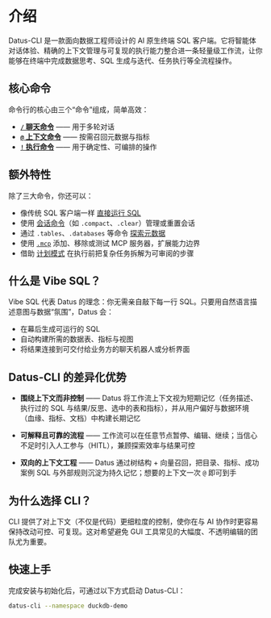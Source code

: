 # 介绍

Datus-CLI 是一款面向数据工程师设计的 AI 原生终端 SQL 客户端。它将智能体对话体验、精确的上下文管理与可复现的执行能力整合进一条轻量级工作流，让你能够在终端中完成数据思考、SQL 生成与迭代、任务执行等全流程操作。

## 核心命令

命令行的核心由三个“命令”组成，简单高效：

- **[`/` 聊天命令](chat_command.md)** —— 用于多轮对话
- **[`@` 上下文命令](context_command.md)** —— 按需召回元数据与指标
- **[`!` 执行命令](execution_command.md)** —— 用于确定性、可编排的操作

## 额外特性

除了三大命令，你还可以：

- 像传统 SQL 客户端一样 [直接运行 SQL](sql_execution.md)
- 使用 [会话命令](chat_command.md#session-commands)（如 `.compact`、`.clear`）管理或重置会话
- 通过 `.tables`、`.databases` 等命令 [探索元数据](sql_execution.md#explore-metadata)
- 使用 [`.mcp`](mcp_extensions.md) 添加、移除或测试 MCP 服务器，扩展能力边界
- 借助 [计划模式](plan_mode.md) 在执行前把复杂任务拆解为可审阅的步骤

## 什么是 Vibe SQL？

Vibe SQL 代表 Datus 的理念：你无需亲自敲下每一行 SQL。只要用自然语言描述意图与数据“氛围”，Datus 会：

- 在幕后生成可运行的 SQL
- 自动构建所需的数据表、指标与视图
- 将结果连接到可交付给业务方的聊天机器人或分析界面

## Datus-CLI 的差异化优势

- **围绕上下文而非控制** —— Datus 将工作流上下文视为短期记忆（任务描述、执行过的 SQL 与结果/反思、选中的表和指标），并从用户偏好与数据环境（血缘、指标、文档）中构建长期记忆

- **可解释且可靠的流程** —— 工作流可以在任意节点暂停、编辑、继续；当信心不足时引入人工参与（HITL），兼顾探索效率与结果可控

- **双向的上下文工程** —— Datus 通过树结构 + 向量召回，把目录、指标、成功案例 SQL 与外部规则沉淀为持久记忆；想要的上下文一次 `@` 即可到手

## 为什么选择 CLI？

CLI 提供了对上下文（不仅是代码）更细粒度的控制，使你在与 AI 协作时更容易保持改动可控、可复现。这对希望避免 GUI 工具常见的大幅度、不透明编辑的团队尤为重要。

## 快速上手

完成安装与初始化后，可通过以下方式启动 Datus-CLI：

```bash
datus-cli --namespace duckdb-demo
```

